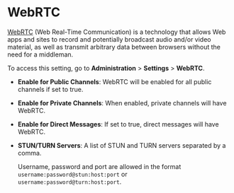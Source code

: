# WebRTC

[WebRTC](https://webrtc.org) (Web Real-Time Communication) is a technology that allows Web apps and sites to record and potentially broadcast audio and/or video material, as well as transmit arbitrary data between browsers without the need for a middleman.

To access this setting, go to **Administration** > **Settings** > **WebRTC**.

* **Enable for Public Channels**: WebRTC will be enabled for all public channels if set to true.
* **Enable for Private Channels**: When enabled, private channels will have WebRTC.
* **Enable for Direct Messages**: If set to true, direct messages will have WebRTC.
*   **STUN/TURN Servers**: A list of STUN and TURN servers separated by a comma.

    Username, password and port are allowed in the format `username:password@stun:host:port` or `username:password@turn:host:port`.
